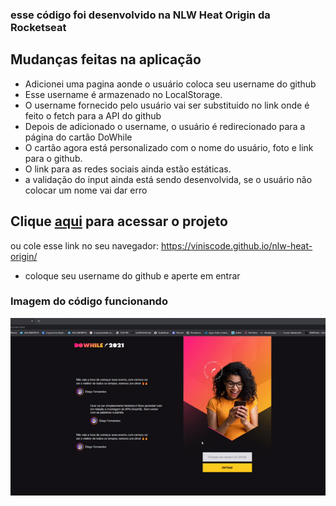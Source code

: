 ### esse código foi desenvolvido na NLW Heat Origin da Rocketseat

## Mudanças feitas na aplicação
- Adicionei uma pagina aonde o usuário coloca seu username do github 
- Esse username é armazenado no LocalStorage.
- O username fornecido pelo usuário vai ser substituido no link onde é feito o fetch para a API do github
- Depois de adicionado o username, o usuário é redirecionado para a página do cartão DoWhile
- O cartão agora está personalizado com o nome do usuário, foto e link para o github.
- O link para as redes sociais ainda estão estáticas. 
- a validação do input ainda está sendo desenvolvida, se o usuário não colocar um nome vai dar erro

## Clique [aqui]( https://viniscode.github.io/nlw-heat-origin/) para acessar o projeto
ou cole esse link no seu navegador:  https://viniscode.github.io/nlw-heat-origin/
- coloque seu username do github e aperte em entrar 

### Imagem do código funcionando
![enter image description here](https://github.com/ViniSCode/nlw-heat-origin/blob/main/images/projetoOverview.gif?raw=true)
